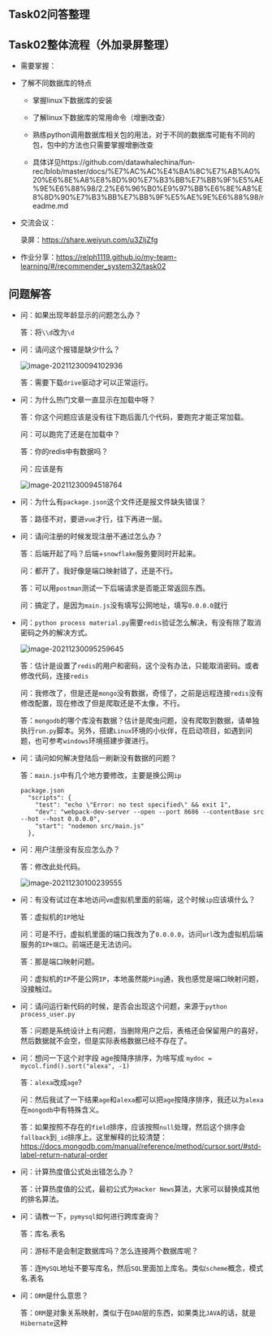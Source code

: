 ## Task02问答整理

## Task02整体流程（外加录屏整理）

- 需要掌握：
  
- 了解不同数据库的特点
  - 掌握linux下数据库的安装
  - 了解linux下数据库的常用命令（增删改查）
  - 熟练python调用数据库相关包的用法，对于不同的数据库可能有不同的包，包中的方法也只需要掌握增删改查
  
  - 具体详见https://github.com/datawhalechina/fun-rec/blob/master/docs/%E7%AC%AC%E4%BA%8C%E7%AB%A0%20%E6%8E%A8%E8%8D%90%E7%B3%BB%E7%BB%9F%E5%AE%9E%E6%88%98/2.2%E6%96%B0%E9%97%BB%E6%8E%A8%E8%8D%90%E7%B3%BB%E7%BB%9F%E5%AE%9E%E6%88%98/readme.md
  
- 交流会议：

  录屏：https://share.weiyun.com/u3ZIjZfg
  
- 作业分享：https://relph1119.github.io/my-team-learning/#/recommender_system32/task02

## 问题解答

- 问：如果出现年龄显示的问题怎么办？

  答：将`\\d`改为`\d`



- 问：请问这个报错是缺少什么？

  ![image-20211230094102936](https://gitee.com/murasamelory/cloudimages/raw/master/img/image-20211230094102936.png)

  答：需要下载`drive`驱动才可以正常运行。



- 问：为什么热门文章一直显示在加载中呀？

  答：你这个问题应该是没有往下跑后面几个代码，要跑完才能正常加载。

  问：可以跑完了还是在加载中？

  答：你的redis中有数据吗？

  问：应该是有

  ![image-20211230094518764](https://gitee.com/murasamelory/cloudimages/raw/master/img/image-20211230094518764.png)



- 问：为什么有`package.json`这个文件还是报文件缺失错误？

  答：路径不对，要进`vue`才行，往下再进一层。



- 问：请问注册的时候发现注册不通过怎么办？

  答：后端开起了吗？后端+`snowflake`服务要同时开起来。

  问：都开了，我好像是端口映射错了，还是不行。

  答：可以用`postman`测试一下后端请求是否能正常返回东西。

  问：搞定了，是因为`main.js`没有填写公网地址，填写`0.0.0.0`就行



- 问：`python process material.py`需要`redis`验证怎么解决，有没有除了取消密码之外的解决方式。

  ![image-20211230095259645](https://gitee.com/murasamelory/cloudimages/raw/master/img/image-20211230095259645.png)

  答：估计是设置了`redis`的用户和密码，这个没有办法，只能取消密码。或者修改代码，连接`redis`

  问：我修改了，但是还是`mongo`没有数据，奇怪了，之前是远程连接`redis`没有修改配置，现在修改了但是爬取还是不太像，不行。

  答：`mongodb`的哪个库没有数据？估计是爬虫问题，没有爬取到数据，请单独执行`run.py`脚本。另外，搭建`Linux`环境的小伙伴，在启动项目，如遇到问题，也可参考`windows`环境搭建步骤进行。



- 问：请问如何解决登陆后一刷新没有数据的问题？

  答：`main.js`中有几个地方要修改，主要是换公网`ip`

  ```
  package.json
    "scripts": {
      "test": "echo \"Error: no test specified\" && exit 1",
      "dev": "webpack-dev-server --open --port 8686 --contentBase src --hot --host 0.0.0.0",
      "start": "nodemon src/main.js"
    },
  ```

  

- 问：用户注册没有反应怎么办？

  答：修改此处代码。

  ![image-20211230100239555](https://gitee.com/murasamelory/cloudimages/raw/master/img/image-20211230100239555.png)



- 问：有没有试过在本地访问`vm`虚拟机里面的前端，这个时候`ip`应该填什么？

  答：虚拟机的`IP`地址

  问：可是不行，虚拟机里面的端口我改为了`0.0.0.0`，访问`url`改为虚拟机后端服务的`IP+端口`。前端还是无法访问。

  答：那是端口映射问题。

  问：虚拟机的`IP`不是公网`IP`，本地虽然能`Ping`通，我也感觉是端口映射问题，没接触过。



- 问：请问运行新代码的时候，是否会出现这个问题，来源于`python process_user.py`

  答：问题是系统设计上有问题，当删除用户之后，表格还会保留用户的喜好，然后数据就不会空，但是实际表格数据已经不存在了。



- 问：想问一下这个对字段 age按降序排序，为啥写成 `mydoc = mycol.find().sort("alexa", -1)`

  答：`alexa`改成`age`?

  问：然后我试了一下结果`age`和`alexa`都可以把`age`按降序排序，我还以为`alexa`在`mongodb`中有特殊含义。

  答：如果按照不存在的`field`排序，应该按照`null`处理，然后这个排序会`fallback`到`_id`排序上。这里解释的比较清楚：https://docs.mongodb.com/manual/reference/method/cursor.sort/#std-label-return-natural-order



- 问：计算热度值公式处出错怎么办？

  答：计算热度值的公式，最初公式为`Hacker News`算法，大家可以替换成其他的排名算法。



- 问：请教一下，`pymysql`如何进行跨库查询？

  答：库名.表名

  问：游标不是会制定数据库吗？怎么连接两个数据库呢？

  答：连`MySQL`地址不要写库名，然后`SQL`里面加上库名。类似`scheme`概念，模式名.表名

  

- 问：`ORM`是什么意思？

  答：`ORM`是对象关系映射，类似于在`DAO`层的东西，如果类比`JAVA`的话，就是`Hibernate`这种